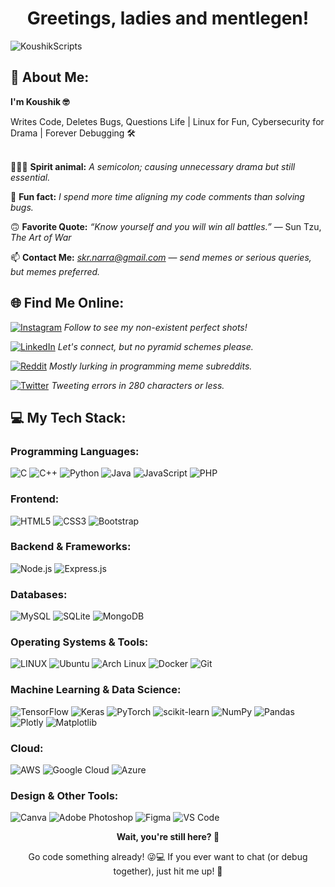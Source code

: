 <!-- Main Header -->
<h1 align="center"> Greetings, ladies and mentlegen! </h1>

<!-- Profile View Counter -->
<p align="left"> 
  <img src="https://komarev.com/ghpvc/?username=KoushikScripts&label=Profile%20views&color=0e75b6&style=flat" alt="KoushikScripts" /> 
</p>

<!-- 💫 About Me Section -->
## 💫 About Me:

  **I'm Koushik 🤓**

Writes Code, Deletes Bugs, Questions Life | Linux for Fun, Cybersecurity for Drama | Forever Debugging 🛠️<br><br>


👨🏻‍💻 **Spirit animal:** *A semicolon; causing unnecessary drama but still essential.* <br>

👀 **Fun fact:** *I spend more time aligning my code comments than solving bugs.* <br>

🙃 **Favorite Quote:** <i>“Know yourself and you will win all battles.”</i> — Sun Tzu, *The Art of War*

📫 **Contact Me:** *skr.narra@gmail.com* — _send memes or serious queries, but memes preferred._

<!-- 🌐 Social Links -->
## 🌐 Find Me Online:
[![Instagram](https://img.shields.io/badge/Instagram-%23E4405F.svg?logo=Instagram&logoColor=white)](https://instagram.com/n5k_reddi) _Follow to see my non-existent perfect shots!_

[![LinkedIn](https://img.shields.io/badge/LinkedIn-%230077B5.svg?logo=linkedin&logoColor=white)](https://linkedin.com/in/suryakoushik) _Let's connect, but no pyramid schemes please._

[![Reddit](https://img.shields.io/badge/Reddit-%23FF4500.svg?logo=Reddit&logoColor=white)](https://reddit.com/user/Mr_Semicolon) _Mostly lurking in programming meme subreddits._

[![Twitter](https://img.shields.io/badge/Twitter-%231DA1F2.svg?logo=Twitter&logoColor=white)](https://twitter.com/skr_narra) _Tweeting errors in 280 characters or less._

<!-- 💻 Tech Stack Section -->
## 💻 My Tech Stack:

### Programming Languages:
![C](https://img.shields.io/badge/c-%2300599C.svg?style=flat&logo=c&logoColor=white)  ![C++](https://img.shields.io/badge/c++-%2300599C.svg?style=flat&logo=c%2B%2B&logoColor=white)  ![Python](https://img.shields.io/badge/python-3670A0?style=flat&logo=python&logoColor=ffdd54)  ![Java](https://img.shields.io/badge/java-%23ED8B00.svg?style=flat&logo=java&logoColor=white)  ![JavaScript](https://img.shields.io/badge/javascript-%23323330.svg?style=flat&logo=javascript&logoColor=%23F7DF1E)  ![PHP](https://img.shields.io/badge/php-%23777BB4.svg?style=flat&logo=php&logoColor=white)  

### Frontend:
![HTML5](https://img.shields.io/badge/html5-%23E34F26.svg?style=flat&logo=html5&logoColor=white)  ![CSS3](https://img.shields.io/badge/css3-%231572B6.svg?style=flat&logo=css3&logoColor=white) ![Bootstrap](https://img.shields.io/badge/Bootstrap-%23563D7C.svg?style=flat&logo=bootstrap&logoColor=white)  

### Backend & Frameworks:
![Node.js](https://img.shields.io/badge/Node.js-%23339933.svg?style=flat&logo=node.js&logoColor=white)  ![Express.js](https://img.shields.io/badge/Express.js-%23404d59.svg?style=flat)  

### Databases:
![MySQL](https://img.shields.io/badge/mysql-%2300f.svg?style=flat&logo=mysql&logoColor=white)  ![SQLite](https://img.shields.io/badge/sqlite-%2307405e.svg?style=flat&logo=sqlite&logoColor=white)  ![MongoDB](https://img.shields.io/badge/MongoDB-%234ea94b.svg?style=flat&logo=mongodb&logoColor=white)  

### Operating Systems & Tools:
![LINUX](https://img.shields.io/badge/Linux-FCC624?style=flat&logo=linux&logoColor=black)  ![Ubuntu](https://img.shields.io/badge/Ubuntu-%23E95420.svg?style=flat&logo=ubuntu&logoColor=white)  ![Arch Linux](https://img.shields.io/badge/Arch%20Linux-%231793D1.svg?style=flat&logo=arch-linux&logoColor=white)  ![Docker](https://img.shields.io/badge/docker-%230db7ed.svg?style=flat&logo=docker&logoColor=white)  ![Git](https://img.shields.io/badge/Git-%23F05033.svg?style=flat&logo=git&logoColor=white)  

### Machine Learning & Data Science:
![TensorFlow](https://img.shields.io/badge/TensorFlow-%23FF6F00.svg?style=flat&logo=TensorFlow&logoColor=white)  ![Keras](https://img.shields.io/badge/Keras-%23D00000.svg?style=flat&logo=Keras&logoColor=white)  ![PyTorch](https://img.shields.io/badge/PyTorch-%23EE4C2C.svg?style=flat&logo=PyTorch&logoColor=white)  ![scikit-learn](https://img.shields.io/badge/scikit--learn-%23F7931E.svg?style=flat&logo=scikit-learn&logoColor=white)  ![NumPy](https://img.shields.io/badge/numpy-%23013243.svg?style=flat&logo=numpy&logoColor=white)  ![Pandas](https://img.shields.io/badge/pandas-%23150458.svg?style=flat&logo=pandas&logoColor=white)  ![Plotly](https://img.shields.io/badge/Plotly-%233F4F75.svg?style=flat&logo=plotly&logoColor=white)  ![Matplotlib](https://img.shields.io/badge/Matplotlib-%23F37626.svg?style=flat&logo=matplotlib&logoColor=white)  

### Cloud:
![AWS](https://img.shields.io/badge/AWS-%23FF9900.svg?style=flat&logo=amazon-aws&logoColor=white)  ![Google Cloud](https://img.shields.io/badge/Google%20Cloud-%234285F4.svg?style=flat&logo=google-cloud&logoColor=white)  ![Azure](https://img.shields.io/badge/Azure-%230072C6.svg?style=flat&logo=azure-devops&logoColor=white)  

### Design & Other Tools:
![Canva](https://img.shields.io/badge/Canva-%2300C4CC.svg?style=flat&logo=Canva&logoColor=white)  ![Adobe Photoshop](https://img.shields.io/badge/adobephotoshop-%2331A8FF.svg?style=flat&logo=adobephotoshop&logoColor=white)  ![Figma](https://img.shields.io/badge/figma-%23000000.svg?style=flat&logo=figma&logoColor=white)  ![VS Code](https://img.shields.io/badge/VS%20Code-%23007ACC.svg?style=flat&logo=visual-studio-code&logoColor=white)  


<!-- Funny thing to impress  -->
<p align="center">
  <strong>Wait, you're still here? 👀</strong>
</p>

<p align="center">
  Go code something already! 😜💻  
  If you ever want to chat (or debug together), just hit me up! 🤝
</p>



<!-- Catchphrase
<p align="center">
  <strong><em>"Disclaimer: No semicolons were harmed in the making of this README."</em></strong>
</p> -->
